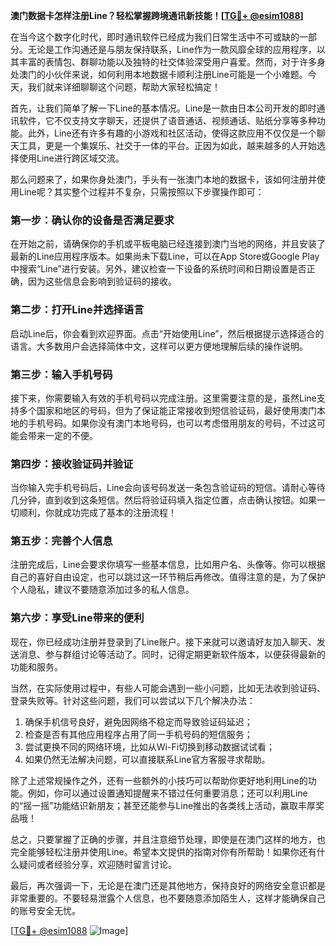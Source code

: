 **澳门数据卡怎样注册Line？轻松掌握跨境通讯新技能！[[TG💪+ @esim1088](https://t.me/s/esim1088)]**

在当今这个数字化时代，即时通讯软件已经成为我们日常生活中不可或缺的一部分。无论是工作沟通还是与朋友保持联系，Line作为一款风靡全球的应用程序，以其丰富的表情包、群聊功能以及独特的社交体验深受用户喜爱。然而，对于许多身处澳门的小伙伴来说，如何利用本地数据卡顺利注册Line可能是一个小难题。今天，我们就来详细聊聊这个问题，帮助大家轻松搞定！

首先，让我们简单了解一下Line的基本情况。Line是一款由日本公司开发的即时通讯软件，它不仅支持文字聊天，还提供了语音通话、视频通话、贴纸分享等多种功能。此外，Line还有许多有趣的小游戏和社区活动，使得这款应用不仅仅是一个聊天工具，更是一个集娱乐、社交于一体的平台。正因为如此，越来越多的人开始选择使用Line进行跨区域交流。

那么问题来了，如果你身处澳门，手头有一张澳门本地的数据卡，该如何注册并使用Line呢？其实整个过程并不复杂，只需按照以下步骤操作即可：

### **第一步：确认你的设备是否满足要求**
在开始之前，请确保你的手机或平板电脑已经连接到澳门当地的网络，并且安装了最新的Line应用程序版本。如果尚未下载Line，可以在App Store或Google Play中搜索“Line”进行安装。另外，建议检查一下设备的系统时间和日期设置是否正确，因为这些信息会影响到验证码的接收。

### **第二步：打开Line并选择语言**
启动Line后，你会看到欢迎界面。点击“开始使用Line”，然后根据提示选择适合的语言。大多数用户会选择简体中文，这样可以更方便地理解后续的操作说明。

### **第三步：输入手机号码**
接下来，你需要输入有效的手机号码以完成注册。这里需要注意的是，虽然Line支持多个国家和地区的号码，但为了保证能正常接收到短信验证码，最好使用澳门本地的手机号码。如果你没有澳门本地号码，也可以考虑借用朋友的号码，不过这可能会带来一定的不便。

### **第四步：接收验证码并验证**
当你输入完手机号码后，Line会向该号码发送一条包含验证码的短信。请耐心等待几分钟，直到收到这条短信。然后将验证码填入指定位置，点击确认按钮。如果一切顺利，你就成功完成了基本的注册流程！

### **第五步：完善个人信息**
注册完成后，Line会要求你填写一些基本信息，比如用户名、头像等。你可以根据自己的喜好自由设定，也可以跳过这一环节稍后再修改。值得注意的是，为了保护个人隐私，建议不要随意添加过多的私人信息。

### **第六步：享受Line带来的便利**
现在，你已经成功注册并登录到了Line账户。接下来就可以邀请好友加入聊天、发送消息、参与群组讨论等活动了。同时，记得定期更新软件版本，以便获得最新的功能和服务。

当然，在实际使用过程中，有些人可能会遇到一些小问题，比如无法收到验证码、登录失败等。针对这些问题，我们可以尝试以下几个解决办法：

1. 确保手机信号良好，避免因网络不稳定而导致验证码延迟；
2. 检查是否有其他应用程序占用了同一手机号码的短信服务；
3. 尝试更换不同的网络环境，比如从Wi-Fi切换到移动数据试试看；
4. 如果仍然无法解决问题，可以直接联系Line官方客服寻求帮助。

除了上述常规操作之外，还有一些额外的小技巧可以帮助你更好地利用Line的功能。例如，你可以通过设置通知提醒来不错过任何重要消息；还可以利用Line的“摇一摇”功能结识新朋友；甚至还能参与Line推出的各类线上活动，赢取丰厚奖品哦！

总之，只要掌握了正确的步骤，并且注意细节处理，即使是在澳门这样的地方，也完全能够轻松注册并使用Line。希望本文提供的指南对你有所帮助！如果你还有什么疑问或者经验分享，欢迎随时留言讨论。

最后，再次强调一下，无论是在澳门还是其他地方，保持良好的网络安全意识都是非常重要的。不要轻易泄露个人信息，也不要随意添加陌生人，这样才能确保自己的账号安全无忧。

[[TG💪+ @esim1088](https://t.me/s/esim1088) ![Image](https://i.postimg.cc/4NQfJmqS/Snipaste-2025-05-13-00-14-12.png)]